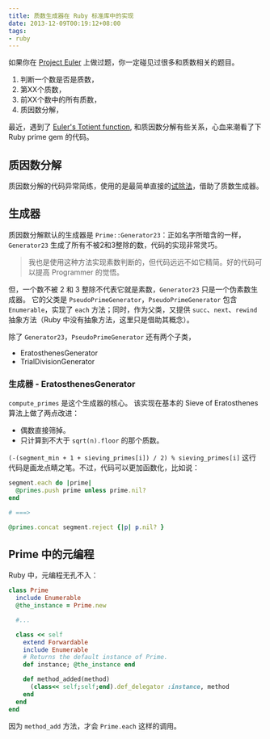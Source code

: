```yaml
---
title: 质数生成器在 Ruby 标准库中的实现
date: 2013-12-09T00:19:12+08:00
tags:
- ruby
---
```


如果你在 [Project Euler](http://projecteuler.net) 上做过题，你一定碰见过很多和质数相关的题目。
1. 判断一个数是否是质数，
2. 第XX个质数，
3. 前XX个数中的所有质数，
4. 质因数分解，

最近，遇到了 [Euler's Totient function](http://mathworld.wolfram.com/TotientFunction.html), 和质因数分解有些关系，心血来潮看了下 Ruby prime gem 的代码。
## 质因数分解

质因数分解的代码异常简练，使用的是最简单直接的[试除法](http://en.wikipedia.org/wiki/Trial_division)，借助了质数生成器。
## 生成器

质因数分解默认的生成器是 `Prime::Generator23`：正如名字所暗含的一样，`Generator23` 生成了所有不被2和3整除的数，代码的实现非常灵巧。

> 我也是使用这种方法实现素数判断的，但代码远远不如它精简。好的代码可以提高 Programmer 的觉悟。

但，一个数不被 2 和 3 整除不代表它就是素数，`Generator23` 只是一个伪素数生成器。
它的父类是 `PseudoPrimeGenerator`，`PseudoPrimeGenerator` 包含 `Enumerable`，实现了 `each` 方法；同时，作为父类，又提供 `succ`、`next`、`rewind` 抽象方法（Ruby 中没有抽象方法，这里只是借助其概念）。

除了 `Generator23`，`PseudoPrimeGenerator` 还有两个子类，
- EratosthenesGenerator
- TrialDivisionGenerator
### 生成器 - EratosthenesGenerator

`compute_primes` 是这个生成器的核心。
该实现在基本的 Sieve of Eratosthenes 算法上做了两点改进：
- 偶数直接筛掉。
- 只计算到不大于 `sqrt(n).floor` 的那个质数。

`(-(segment_min + 1 + sieving_primes[i]) / 2) % sieving_primes[i]` 这行代码是画龙点睛之笔。不过，代码可以更加函数化，比如说：

``` ruby
segment.each do |prime|
  @primes.push prime unless prime.nil?
end

# ===>

@primes.concat segment.reject {|p| p.nil? }
```
## Prime 中的元编程

Ruby 中，元编程无孔不入：

``` ruby
class Prime
  include Enumerable
  @the_instance = Prime.new

  #...

  class << self
    extend Forwardable
    include Enumerable
    # Returns the default instance of Prime.
    def instance; @the_instance end

    def method_added(method)
      (class<< self;self;end).def_delegator :instance, method
    end
  end
end
```

因为 `method_add` 方法，才会 `Prime.each` 这样的调用。

